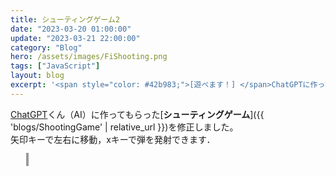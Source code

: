 ```yaml
---
title: シューティングゲーム2
date: "2023-03-20 01:00:00"
update: "2023-03-21 22:00:00"
category: "Blog"
hero: /assets/images/FiShooting.png
tags: ["JavaScript"]
layout: blog
excerpt: '<span style="color: #42b983;">[遊べます！] </span>ChatGPTに作ってもら作ってもらったシューティングゲームを修正しました．'
---
```


<head>
  <meta charset="utf-8">
    <style>
      #canvas {
        width: 640px;
        height: 480px;
        border: 2px solid #999;
        margin-left: 5%;
      }
    </style>
</head>

<a href="https://chat.openai.com/chat" target="_blank">ChatGPT</a>くん（AI）に作ってもらった[<b>シューティングゲーム</b>]({{ 'blogs/ShootingGame' | relative_url }})を修正しました。  
矢印キーで左右に移動，xキーで弾を発射できます．

<canvas id="canvas"></canvas>
<script src="js/config.js"></script>
<script src="js/ShootingGame2.js"></script>